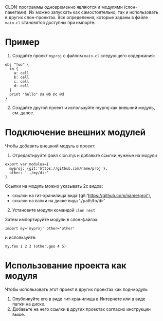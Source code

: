 CLON-программы одновременно являются и модулями (слон-пакетами).
Их можно запускать как самостоятельно, так и использовать в других слон-проектах.
Все определения, которые заданы в файле `main.cl` становятся доступны при импорте.

Пример
======

1. Создайте проект `myproj` с файлом `main.cl` следующего содержания:
```
obj "foo" {
  in {
    a: cell
    b: cell
    c: cell
    d: cell
  }
  print "hello" @a @b @c @d
}
```

2. Создайте другой проект и используйте myproj как внешний модуль, см. далее.

Подключение внешних модулей
===========================
Чтобы добавить внешний модуль в проект:

1. Отредактируйте файл clon.mjs и добавьте ссылки нужные на модули
```
export var modules={
  myproj: {git:'https://github.com/name/proj'},
  other: '../my/dir'
}
```
Ссылки на модуль можно указывать 2х видов:
* ссылки на гит-хранилища вида {git:'https://github.com/name/proj'},
* ссылки на папки на диске вида './path/to/dir'

2. Установите модули командой `clon nest`

Затем импортируйте модули в слон-файлах:
```
import my='myproj' other='other'
```
и используйте:
```
my.foo 1 2 3 (other.goo 4 5)
```

Использование проекта как модуля
================================
Чтобы использовать этот проект в других проектах как под-модуль
1. Опубликуйте его в виде гит-хранилища в Интернете или в виде папки на диске. 
2. Добавьте на него ссылки в других проектах согласно инструкции выше.